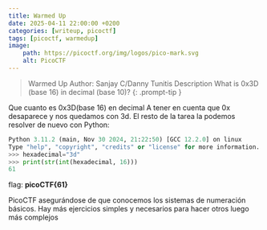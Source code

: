 ```yaml
---
title: Warmed Up
date: 2025-04-11 22:00:00 +0200
categories: [writeup, picoctf]
tags: [picoctf, warmedup]     
image:
    path: https://picoctf.org/img/logos/pico-mark.svg
    alt: PicoCTF
---
```


>Warmed Up
Author: Sanjay C/Danny Tunitis
Description
What is 0x3D (base 16) in decimal (base 10)?
{: .prompt-tip }


Que cuanto es 0x3D(base 16) en decimal
A tener en cuenta que 0x desaparece y nos quedamos con 3d. El resto de la tarea la podemos resolver de nuevo con Python:

``` python
Python 3.11.2 (main, Nov 30 2024, 21:22:50) [GCC 12.2.0] on linux
Type "help", "copyright", "credits" or "license" for more information.
>>> hexadecimal="3d"
>>> print(str(int(hexadecimal, 16)))
61
```

flag: **picoCTF{61}**

PicoCTF asegurándose de que conocemos los sistemas de numeración básicos. Hay más ejercicios simples y necesarios para hacer otros luego
más complejos